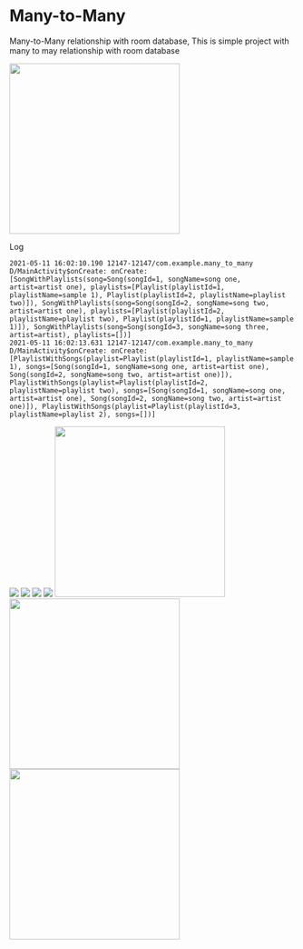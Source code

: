# Many-to-Many
Many-to-Many relationship with room database, This is simple project with many to may relationship with room database

<img src="https://github.com/livin-bad/Many-to-Many/blob/main/images/IMG_20210511_153526.jpg" width="300">

Log
 ```log
 2021-05-11 16:02:10.190 12147-12147/com.example.many_to_many D/MainActivity$onCreate: onCreate: [SongWithPlaylists(song=Song(songId=1, songName=song one, artist=artist one), playlists=[Playlist(playlistId=1, playlistName=sample 1), Playlist(playlistId=2, playlistName=playlist two)]), SongWithPlaylists(song=Song(songId=2, songName=song two, artist=artist one), playlists=[Playlist(playlistId=2, playlistName=playlist two), Playlist(playlistId=1, playlistName=sample 1)]), SongWithPlaylists(song=Song(songId=3, songName=song three, artist=artist), playlists=[])]
2021-05-11 16:02:13.631 12147-12147/com.example.many_to_many D/MainActivity$onCreate: onCreate: [PlaylistWithSongs(playlist=Playlist(playlistId=1, playlistName=sample 1), songs=[Song(songId=1, songName=song one, artist=artist one), Song(songId=2, songName=song two, artist=artist one)]), PlaylistWithSongs(playlist=Playlist(playlistId=2, playlistName=playlist two), songs=[Song(songId=1, songName=song one, artist=artist one), Song(songId=2, songName=song two, artist=artist one)]), PlaylistWithSongs(playlist=Playlist(playlistId=3, playlistName=playlist 2), songs=[])]
 ```
<img src="https://github.com/livin-bad/Many-to-Many/blob/main/images/database.PNG">
<img src="https://github.com/livin-bad/Many-to-Many/blob/main/images/song.PNG">
<img src="https://github.com/livin-bad/Many-to-Many/blob/main/images/playlist.PNG">
<img src="https://github.com/livin-bad/Many-to-Many/blob/main/images/relation.PNG">
<img src="https://github.com/livin-bad/Many-to-Many/blob/main/images/IMG_20210511_153545.jpg" width="300">
<img src="https://github.com/livin-bad/Many-to-Many/blob/main/images/IMG_20210511_153843.jpg" width="300">
<img src="https://github.com/livin-bad/Many-to-Many/blob/main/images/IMG_20210511_153853.jpg" width="300">


